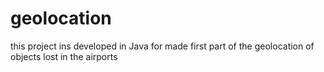 # geolocation
this project ins developed in Java for made first part of the geolocation of objects lost in the airports

